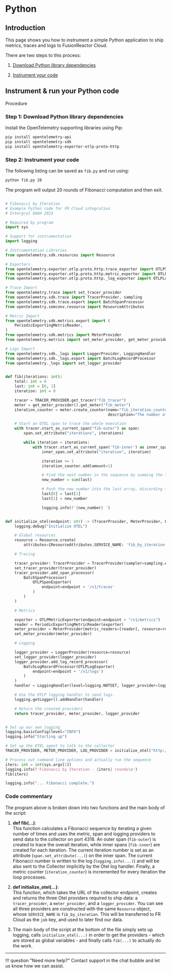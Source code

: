 # Python

## Introduction
This page shows you how to instrument a simple Python application to ship metrics, traces and logs to FusionReactor Cloud.

There are two steps to this process:

1. [Download Python library dependencies](/Monitor-your-data/OpenTelemetry/Instrumentation/Python/#step-1-download-python-library-dependencies)

2. [Instrument your code](/Monitor-your-data/OpenTelemetry/Instrumentation/Python/#step-2-instrument-your-code)



## Instrument & run your Python code

Procedure

### **Step 1**: Download Python library dependencies

Install the OpenTelemetry supporting libraries using Pip:

```bash
pip install opentelemetry-api
pip install opentelemetry-sdk
pip install opentelemetry-exporter-otlp-proto-http
```



### **Step 2**: Instrument your code
The following listing can be saved as `fib.py` and run using:

```bash
python fib.py 20
```

The program will output 20 rounds of Fibonacci computation and then exit.

```python

# Fibonacci by Iteration
# Example Python code for FR Cloud integration
# Intergral GmbH 2023

# Required by program
import sys

# Support for instrumentation
import logging

# Instrumentation Libraries
from opentelemetry.sdk.resources import Resource

# Exporters
from opentelemetry.exporter.otlp.proto.http.trace_exporter import OTLPSpanExporter
from opentelemetry.exporter.otlp.proto.http.metric_exporter import OTLPMetricExporter
from opentelemetry.exporter.otlp.proto.http._log_exporter import OTLPLogExporter

# Trace Import
from opentelemetry.trace import set_tracer_provider
from opentelemetry.sdk.trace import TracerProvider, sampling
from opentelemetry.sdk.trace.export import BatchSpanProcessor
from opentelemetry.semconv.resource import ResourceAttributes

# Metric Import
from opentelemetry.sdk.metrics.export import (
    PeriodicExportingMetricReader,
)
from opentelemetry.sdk.metrics import MeterProvider
from opentelemetry.metrics import set_meter_provider, get_meter_provider

# Logs Import
from opentelemetry.sdk._logs import LoggerProvider, LoggingHandler
from opentelemetry.sdk._logs.export import BatchLogRecordProcessor
from opentelemetry._logs import set_logger_provider


def fib(iterations: int):
    total: int = 0
    last: int = [0, 1]
    iteration: int = 0

    tracer = TRACER_PROVIDER.get_tracer("fib_tracer")
    meter = get_meter_provider().get_meter("fib_meter")
    iteration_counter = meter.create_counter(name="fib_iteration_counter",
                                             description="The number of iterations")

    # Start an OTEL span to trace the whole execution
    with tracer.start_as_current_span("fib-outer") as span:
        span.set_attribute("iterations", iterations)

        while iteration < iterations:
            with tracer.start_as_current_span('fib-inner') as inner_span:
                inner_span.set_attribute("iteration", iteration)

                iteration += 1
                iteration_counter.add(amount=1)

                # Find the next number in the sequence by summing the last two
                new_number = sum(last)

                # Push the new number into the last array, discarding the earliest
                last[0] = last[1]
                last[1] = new_number

                logging.info(f'{new_number} ')


def initialize_otel(endpoint: str) -> (TracerProvider, MeterProvider, LoggerProvider):
    logging.debug("Initialize OTEL")

    # Global resources
    resource = Resource.create(
        attributes={ResourceAttributes.SERVICE_NAME: 'fib_by_iteration'})

    # Tracing

    tracer_provider: TracerProvider = TracerProvider(sampler=sampling.ALWAYS_ON, resource=resource)
    set_tracer_provider(tracer_provider)
    tracer_provider.add_span_processor(
        BatchSpanProcessor(
            OTLPSpanExporter(
                endpoint=endpoint + '/v1/traces'
            )
        )
    )

    # Metrics

    exporter = OTLPMetricExporter(endpoint=endpoint + "/v1/metrics")
    reader = PeriodicExportingMetricReader(exporter)
    meter_provider = MeterProvider(metric_readers=[reader], resource=resource)
    set_meter_provider(meter_provider)

    # Logging

    logger_provider = LoggerProvider(resource=resource)
    set_logger_provider(logger_provider)
    logger_provider.add_log_record_processor(
        BatchLogRecordProcessor(OTLPLogExporter(
            endpoint=endpoint + '/v1/logs')
        )
    )
    handler = LoggingHandler(level=logging.NOTSET, logger_provider=logger_provider)

    # Use the OTLP logging handler to send logs.
    logging.getLogger().addHandler(handler)

    # Return the created providers
    return tracer_provider, meter_provider, logger_provider


# Set up our own logging
logging.basicConfig(level="INFO")
logging.info("Starting up")

# Set up the OTEL agent to talk to the collector
TRACER_PROVIDER, METER_PROVIDER, LOG_PROVIDER = initialize_otel("http://localhost:4318")

# Process out command line options and actually run the sequence
iters: int = int(sys.argv[1])
logging.info(f'Fibonacci by Iteration - {iters} rounds\n')
fib(iters)

logging.info("... Fibonacci complete.")
```

### Code commentary

The program above is broken down into two functions and the main body of the script:


1. **def fib(...)**:  
This function calculates a Fibonacci sequence by iterating a given number of times and uses the metric, span and
logging providers to send data to the collector on port 4318. An outer span (`fib-outer`) is created to trace the
overall iteration, while inner spans (`fib-inner`) are created for each iteration. The current iteration number is
set as an attribute (`span.set_attribute(...)`) on the inner span. The current Fibonacci number is written to the
log (`logging.info(...)`) and will be also sent to the Collector implicitly by the Otel log handler. Finally, a
metric counter (`iteration_counter`) is incremented for every iteration the loop processes.

2. **def initialize_otel(...)**:   
This function, which takes the URL of the collector endpoint, creates and returns the three Otel providers required
to ship data:  a `tracer_provider`, a `meter_provider`, and a `logger_provider`. You can see all three providers are
constructed with the same `Resource` object, whose `SERVICE_NAME` is `fib_by_iteration`. This will be transferred to FR Cloud as the `job` key, and used to later find our data.

3. The main body of the script at the bottom of the file simply sets up logging, calls `initialize_otel(...)` in order
to get the providers - which are stored as global variables - and finally calls `fib(...)` to actually do the work.


___


!!! question "Need more help?"
    Contact support in the chat bubble and let us know how we can assist.

